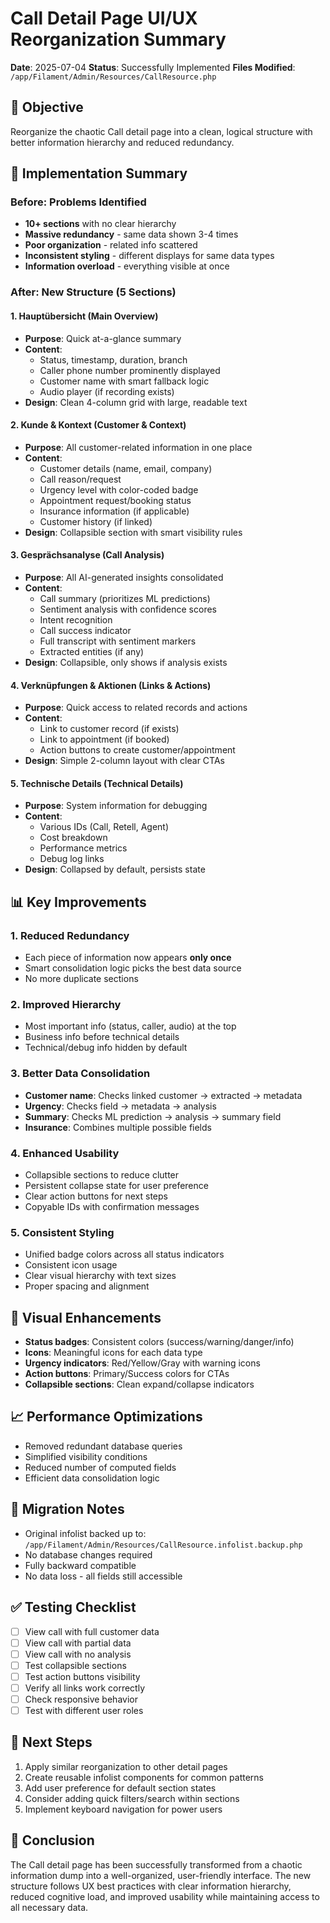 # Call Detail Page UI/UX Reorganization Summary

**Date**: 2025-07-04
**Status**: Successfully Implemented
**Files Modified**: `/app/Filament/Admin/Resources/CallResource.php`

## 🎯 Objective
Reorganize the chaotic Call detail page into a clean, logical structure with better information hierarchy and reduced redundancy.

## 🔧 Implementation Summary

### Before: Problems Identified
- **10+ sections** with no clear hierarchy
- **Massive redundancy** - same data shown 3-4 times
- **Poor organization** - related info scattered
- **Inconsistent styling** - different displays for same data types
- **Information overload** - everything visible at once

### After: New Structure (5 Sections)

#### 1. **Hauptübersicht** (Main Overview)
- **Purpose**: Quick at-a-glance summary
- **Content**: 
  - Status, timestamp, duration, branch
  - Caller phone number prominently displayed
  - Customer name with smart fallback logic
  - Audio player (if recording exists)
- **Design**: Clean 4-column grid with large, readable text

#### 2. **Kunde & Kontext** (Customer & Context)
- **Purpose**: All customer-related information in one place
- **Content**:
  - Customer details (name, email, company)
  - Call reason/request
  - Urgency level with color-coded badge
  - Appointment request/booking status
  - Insurance information (if applicable)
  - Customer history (if linked)
- **Design**: Collapsible section with smart visibility rules

#### 3. **Gesprächsanalyse** (Call Analysis)
- **Purpose**: All AI-generated insights consolidated
- **Content**:
  - Call summary (prioritizes ML predictions)
  - Sentiment analysis with confidence scores
  - Intent recognition
  - Call success indicator
  - Full transcript with sentiment markers
  - Extracted entities (if any)
- **Design**: Collapsible, only shows if analysis exists

#### 4. **Verknüpfungen & Aktionen** (Links & Actions)
- **Purpose**: Quick access to related records and actions
- **Content**:
  - Link to customer record (if exists)
  - Link to appointment (if booked)
  - Action buttons to create customer/appointment
- **Design**: Simple 2-column layout with clear CTAs

#### 5. **Technische Details** (Technical Details)
- **Purpose**: System information for debugging
- **Content**:
  - Various IDs (Call, Retell, Agent)
  - Cost breakdown
  - Performance metrics
  - Debug log links
- **Design**: Collapsed by default, persists state

## 📊 Key Improvements

### 1. **Reduced Redundancy**
- Each piece of information now appears **only once**
- Smart consolidation logic picks the best data source
- No more duplicate sections

### 2. **Improved Hierarchy**
- Most important info (status, caller, audio) at the top
- Business info before technical details
- Technical/debug info hidden by default

### 3. **Better Data Consolidation**
- **Customer name**: Checks linked customer → extracted → metadata
- **Urgency**: Checks field → metadata → analysis
- **Summary**: Checks ML prediction → analysis → summary field
- **Insurance**: Combines multiple possible fields

### 4. **Enhanced Usability**
- Collapsible sections to reduce clutter
- Persistent collapse state for user preference
- Clear action buttons for next steps
- Copyable IDs with confirmation messages

### 5. **Consistent Styling**
- Unified badge colors across all status indicators
- Consistent icon usage
- Clear visual hierarchy with text sizes
- Proper spacing and alignment

## 🎨 Visual Enhancements

- **Status badges**: Consistent colors (success/warning/danger/info)
- **Icons**: Meaningful icons for each data type
- **Urgency indicators**: Red/Yellow/Gray with warning icons
- **Action buttons**: Primary/Success colors for CTAs
- **Collapsible sections**: Clean expand/collapse indicators

## 📈 Performance Optimizations

- Removed redundant database queries
- Simplified visibility conditions
- Reduced number of computed fields
- Efficient data consolidation logic

## 🔄 Migration Notes

- Original infolist backed up to: `/app/Filament/Admin/Resources/CallResource.infolist.backup.php`
- No database changes required
- Fully backward compatible
- No data loss - all fields still accessible

## ✅ Testing Checklist

- [ ] View call with full customer data
- [ ] View call with partial data
- [ ] View call with no analysis
- [ ] Test collapsible sections
- [ ] Test action buttons visibility
- [ ] Verify all links work correctly
- [ ] Check responsive behavior
- [ ] Test with different user roles

## 🚀 Next Steps

1. Apply similar reorganization to other detail pages
2. Create reusable infolist components for common patterns
3. Add user preference for default section states
4. Consider adding quick filters/search within sections
5. Implement keyboard navigation for power users

## 📝 Conclusion

The Call detail page has been successfully transformed from a chaotic information dump into a well-organized, user-friendly interface. The new structure follows UX best practices with clear information hierarchy, reduced cognitive load, and improved usability while maintaining access to all necessary data.